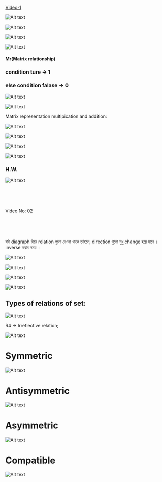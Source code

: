 
[Video-1](https://www.youtube.com/watch?v=ynHoB_0li_o&list=PLT3bOBUU3L9gF5nz4y1j2lb6q6IDbA6PQ)

![Alt text](image.png)


![Alt text](image-1.png)


![Alt text](image-2.png)


![Alt text](image-3.png)


#### Mr(Matrix relationship)
### condition ture -> 1 
### else condition falase -> 0

![Alt text](image-4.png)


![Alt text](image-5.png)
 
Matrix representation multipication and  addition: <br>

![Alt text](image-6.png)

![Alt text](image-7.png)

![Alt text](image-8.png)

![Alt text](image-9.png)

### H.W.

![Alt text](image-10.png)

<br>
<br>
<br>

Video No: 02

<br>
<br>
<br>

যদি diagraph দিয়ে relation গুলো দেওয়া থাকে তাইলে, direction গুলো শুধু change হয়ে যাবে । 
inverse  করার সময় । 

![Alt text](image-11.png)

![Alt text](image-12.png)

![Alt text](image-13.png)

![Alt text](image-14.png)

## Types of relations of set:

![Alt text](image-15.png)


R4 -> Irreflective relation;

![Alt text](image-16.png)

# Symmetric

![Alt text](image-17.png)

# Antisymmetric

![Alt text](image-18.png)

# Asymmetric 

![Alt text](image-19.png)

# Compatible

![Alt text](image-20.png)




